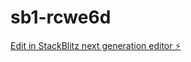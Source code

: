 # sb1-rcwe6d

[Edit in StackBlitz next generation editor ⚡️](https://stackblitz.com/~/github.com/johnrem/sb1-rcwe6d)